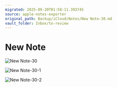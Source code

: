 ```yaml
---
migrated: 2025-09-20T01:58:11.393745
source: apple-notes-exporter
original_path: Backup/iCloud/Notes/New Note-30.md
vault_folder: Inbox/to-review
---
```

# New Note

![New Note-30](images/New%20Note-30.png)

![New Note-30-1](images/New%20Note-30-1.png)

![New Note-30-2](images/New%20Note-30-2.png)

